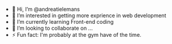 - 👋 Hi, I’m @andreatielemans
- 👀 I’m interested in getting more exprience in web development 
- 🌱 I’m currently learning Front-end coding 
- 💞️ I’m looking to collaborate on ...
- ⚡ Fun fact: I'm probably at the gym have of the time.

<!---
andreatielemans/andreatielemans is a ✨ special ✨ repository because its `README.md` (this file) appears on your GitHub profile.
You can click the Preview link to take a look at your changes.
--->
